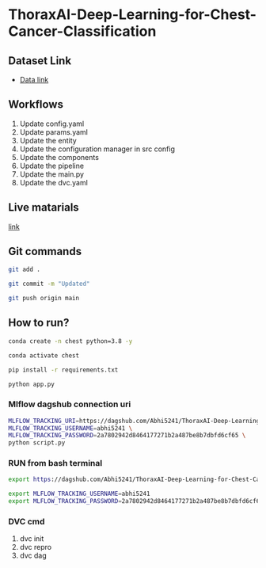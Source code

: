 # ThoraxAI-Deep-Learning-for-Chest-Cancer-Classification

## Dataset Link
 - [Data link](https://drive.google.com/file/d/1z0mreUtRmR-P-magILsDR3T7M6IkGXtY/view?usp=sharing)

## Workflows

1. Update config.yaml
2. Update params.yaml
3. Update the entity
4. Update the configuration manager in src config
5. Update the components
6. Update the pipeline 
7. Update the main.py
8. Update the dvc.yaml 



## Live matarials 

[link](https://docs.google.com/document/d/1UFiHnyKRqgx8Lodsvdzu58LbVjdWHNf-uab2WmhE0A4/edit?usp=sharing)


## Git commands

```bash
git add .

git commit -m "Updated"

git push origin main
```

## How to run?

```bash
conda create -n chest python=3.8 -y
```

```bash
conda activate chest
```

```bash
pip install -r requirements.txt
```

```bash
python app.py
```

### Mlflow dagshub connection uri

```bash
MLFLOW_TRACKING_URI=https://dagshub.com/Abhi5241/ThoraxAI-Deep-Learning-for-Chest-Cancer-Classification.mlflow \
MLFLOW_TRACKING_USERNAME=abhi5241 \
MLFLOW_TRACKING_PASSWORD=2a7802942d8464177271b2a487be8b7dbfd6cf65 \
python script.py
```



### RUN from bash terminal

```bash
export https://dagshub.com/Abhi5241/ThoraxAI-Deep-Learning-for-Chest-Cancer-Classification.mlflow

export MLFLOW_TRACKING_USERNAME=abhi5241
export MLFLOW_TRACKING_PASSWORD=2a7802942d8464177271b2a487be8b7dbfd6cf65

```



### DVC cmd

1. dvc init
2. dvc repro
3. dvc dag